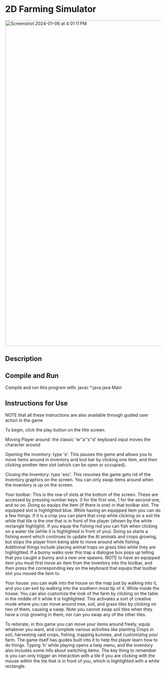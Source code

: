 # 2D Farming Simulator
<img width="1053" alt="Screenshot 2024-01-06 at 4 01 11 PM" src="https://github.com/FynnHR28/COSC122_Farming_Sim/assets/136636012/5c694703-c14a-4799-8175-62e245897a52">

## Description

## Compile and Run
Compile and run this program with:
javac *.java
java Main

## Instructions for Use
NOTE that all these instructions are also available through guided user action in the game

To begin, click the play button on the title screen.

Moving Player around: the classic 'w''a''s''d' keyboard input moves the character around

Opening the inventory: type 'e'. This pauses the game and allows you
to move items around in inventory and tool bar by clicking one item, and then clicking another item slot (which can be open or occupied).

Closing the Inventory: type 'esc'. This resumes the game gets rid of the inventory graphics on the screen. You can only swap items around when the inventory is up on the screen.

Your toolbar: This is the row of slots at the bottom of the screen. These are accessed by pressing number keys. 0 for the first one, 1 for the second one, and so on. Doing so equips the item (if there is one) in that toolbar slot. The equipped slot is highlighted blue. While having an equipped item you can do a few things:
if it is a crop you can plant that crop while clicking on a soil tile while that tile is the one that is in front of the player (shown by the white rectangle highlight).
If you equip the fishing rod you can fish when clicking on a water tile (while it is highlighted in front of you).
Doing so starts a fishing event which continues to update the AI animals and crops growing, but stops the player from being able
to move around while fishing.
Additional things include placing animal traps on grass tiles while they are highlighted. If a bunny walks over this trap a dialogue box pops up telling that you caught a bunny and a new one spawns.
NOTE to have an equipped item you must first move an item from the inventory into the toolbar, and then press the corresponding key on the keyboard that equips that toolbar slot you moved the item to.

Your house: you can walk into the house on the map just by walking into it, and you can exit by walking into the southern most tip of it.
While inside the house: You can also customize
the look of the farm by clicking on the table in the middle of it while it is highlighted. This activates a sort of 			creative mode where you can move around tree, soil, and grass tiles by clicking on two of them,
causing a swap. Note you cannot swap soil tiles when they have a crop growing in
them, nor can you swap any of the other tiles.

To reiterate, in this game you can move your items around freely, equip whatever you want, and complete various activities like planting
Crops in soil, harvesting said crops, fishing, trapping bunnies, and customizing your farm. The game itself has guides built into it to help the player learn how to do things. Typing 'h' while playing opens a help menu, and the inventory also includes some info about switching items. The key thing to remember is you can only trigger an interaction with a tile if you are clicking with the mouse within the tile that is in front of you, which is highlighted with a white rectangle.

